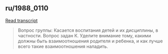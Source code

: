 ## ru/1988_0110


[Read transcript](ru/1988/1988_0110)

> Вопрос группы: Касается воспитания детей и их дисциплины, в частности. Вопрос задан К. Уделите внимание тому, какими должны быть взаимоотношения родителя и ребенка, и как лучше всего такие взаимоотношения наладить.

[<i class="fas fa-file-pdf"></i>](http://llresearch.org/transcripts/issues/1988_russian/1988_0110.aspx) [<i class="fas fa-external-link-alt"></i>](http://llresearch.org/transcripts/issues/1988_russian/1988_0110.aspx)
 